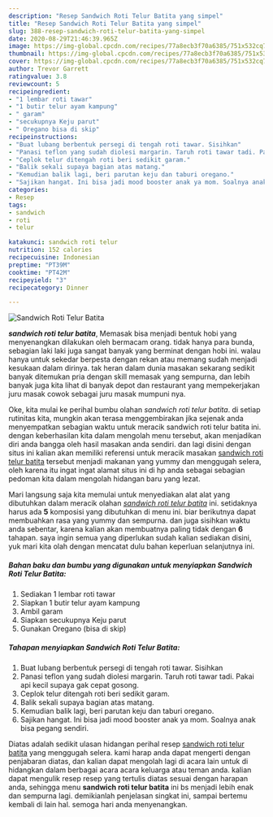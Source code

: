 ```yaml
---
description: "Resep Sandwich Roti Telur Batita yang simpel"
title: "Resep Sandwich Roti Telur Batita yang simpel"
slug: 388-resep-sandwich-roti-telur-batita-yang-simpel
date: 2020-08-29T21:46:39.965Z
image: https://img-global.cpcdn.com/recipes/77a8ecb3f70a6385/751x532cq70/sandwich-roti-telur-batita-foto-resep-utama.jpg
thumbnail: https://img-global.cpcdn.com/recipes/77a8ecb3f70a6385/751x532cq70/sandwich-roti-telur-batita-foto-resep-utama.jpg
cover: https://img-global.cpcdn.com/recipes/77a8ecb3f70a6385/751x532cq70/sandwich-roti-telur-batita-foto-resep-utama.jpg
author: Trevor Garrett
ratingvalue: 3.8
reviewcount: 5
recipeingredient:
- "1 lembar roti tawar"
- "1 butir telur ayam kampung"
- " garam"
- "secukupnya Keju parut"
- " Oregano bisa di skip"
recipeinstructions:
- "Buat lubang berbentuk persegi di tengah roti tawar. Sisihkan"
- "Panasi teflon yang sudah diolesi margarin. Taruh roti tawar tadi. Pakai api kecil supaya gak cepat gosong."
- "Ceplok telur ditengah roti beri sedikit garam."
- "Balik sekali supaya bagian atas matang."
- "Kemudian balik lagi, beri parutan keju dan taburi oregano."
- "Sajikan hangat. Ini bisa jadi mood booster anak ya mom. Soalnya anak bisa pegang sendiri."
categories:
- Resep
tags:
- sandwich
- roti
- telur

katakunci: sandwich roti telur 
nutrition: 152 calories
recipecuisine: Indonesian
preptime: "PT39M"
cooktime: "PT42M"
recipeyield: "3"
recipecategory: Dinner

---
```



![Sandwich Roti Telur Batita](https://img-global.cpcdn.com/recipes/77a8ecb3f70a6385/751x532cq70/sandwich-roti-telur-batita-foto-resep-utama.jpg)

<b><i>sandwich roti telur batita</i></b>, Memasak bisa menjadi bentuk hobi yang menyenangkan dilakukan oleh bermacam orang. tidak hanya para bunda, sebagian laki laki juga sangat banyak yang berminat dengan hobi ini. walau hanya untuk sekedar berpesta dengan rekan atau memang sudah menjadi kesukaan dalam dirinya. tak heran dalam dunia masakan sekarang sedikit banyak ditemukan pria dengan skill memasak yang sempurna, dan lebih banyak juga kita lihat di banyak depot dan restaurant yang mempekerjakan juru masak cowok sebagai juru masak mumpuni nya.



Oke, kita mulai ke perihal bumbu olahan <i>sandwich roti telur batita</i>. di setiap rutinitas kita, mungkin akan terasa menggembirakan jika sejenak anda menyempatkan sebagian waktu untuk meracik sandwich roti telur batita ini. dengan keberhasilan kita dalam mengolah menu tersebut, akan menjadikan diri anda bangga oleh hasil masakan anda sendiri. dan lagi disini dengan situs ini kalian akan memiliki referensi untuk meracik masakan <u>sandwich roti telur batita</u> tersebut menjadi makanan yang yummy dan menggugah selera, oleh karena itu ingat ingat alamat situs ini di hp anda sebagai sebagian pedoman kita dalam mengolah hidangan baru yang lezat.


Mari langsung saja kita memulai untuk menyediakan alat alat yang dibutuhkan dalam meracik olahan <u><i>sandwich roti telur batita</i></u> ini. setidaknya harus ada <b>5</b> komposisi yang dibutuhkan di menu ini. biar berikutnya dapat membuahkan rasa yang yummy dan sempurna. dan juga sisihkan waktu anda sebentar, karena kalian akan membuatnya paling tidak dengan <b>6</b> tahapan. saya ingin semua yang diperlukan sudah kalian sediakan disini, yuk mari kita olah dengan mencatat dulu bahan keperluan selanjutnya ini.

<!--inarticleads1-->

##### Bahan baku dan bumbu yang digunakan untuk menyiapkan Sandwich Roti Telur Batita:

1. Sediakan 1 lembar roti tawar
1. Siapkan 1 butir telur ayam kampung
1. Ambil  garam
1. Siapkan secukupnya Keju parut
1. Gunakan  Oregano (bisa di skip)




<!--inarticleads2-->

##### Tahapan menyiapkan Sandwich Roti Telur Batita:

1. Buat lubang berbentuk persegi di tengah roti tawar. Sisihkan
1. Panasi teflon yang sudah diolesi margarin. Taruh roti tawar tadi. Pakai api kecil supaya gak cepat gosong.
1. Ceplok telur ditengah roti beri sedikit garam.
1. Balik sekali supaya bagian atas matang.
1. Kemudian balik lagi, beri parutan keju dan taburi oregano.
1. Sajikan hangat. Ini bisa jadi mood booster anak ya mom. Soalnya anak bisa pegang sendiri.




Diatas adalah sedikit ulasan hidangan perihal resep <u>sandwich roti telur batita</u> yang menggugah selera. kami harap anda dapat mengerti dengan penjabaran diatas, dan kalian dapat mengolah lagi di acara lain untuk di hidangkan dalam berbagai acara acara keluarga atau teman anda. kalian dapat mengulik resep resep yang tertulis diatas sesuai dengan harapan anda, sehingga menu <b>sandwich roti telur batita</b> ini bs menjadi lebih enak dan sempurna lagi. demikianlah penjelasan singkat ini, sampai bertemu kembali di lain hal. semoga hari anda menyenangkan.
